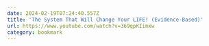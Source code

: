 ```yaml
---
date: 2024-02-19T07:24:40.557Z
title: 'The System That Will Change Your LIFE! (Evidence-Based)'
url: https://www.youtube.com/watch?v=369qpKIimxw
category: bookmark
---
```

